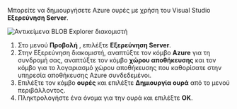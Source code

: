 Μπορείτε να δημιουργήσετε Azure ουρές με χρήση του Visual Studio **Εξερεύνηση Server**.

![Αντικείμενα BLOB Explorer διακομιστή][Image1]

1. Στο μενού **Προβολή** , επιλέξτε **Εξερεύνηση Server**.
2. Στην Εξερεύνηση διακομιστή, αναπτύξτε τον κόμβο **Azure** για τη συνδρομή σας, αναπτύξτε τον κόμβο **χώρου αποθήκευσης** και τον κόμβο για το λογαριασμό χώρου αποθήκευσης που καθορίσατε στην υπηρεσία αποθήκευσης Azure συνδεδεμένοι.
3. Επιλέξτε τον κόμβο **ουρές** και επιλέξτε **Δημιουργία ουρά** από το μενού περιβάλλοντος.
4. Πληκτρολογήστε ένα όνομα για την ουρά και επιλέξτε **OK**.   


[Image1]: ./media/vs-create-queue-in-server-explorer/vs-storage-queues-create-in-server-explorer.png